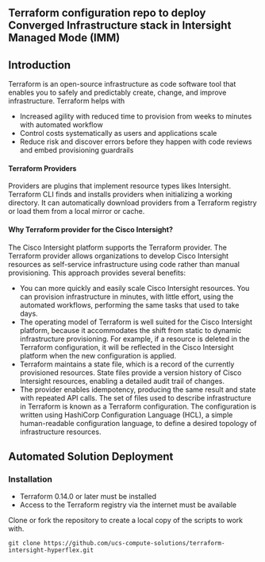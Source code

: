 ## Terraform configuration repo to deploy Converged Infrastructure stack in Intersight Managed Mode (IMM)
## Introduction
Terraform is an open-source infrastructure as code software tool that enables you to safely and predictably create, change, and improve infrastructure.
Terraform helps with 

- Increased agility with reduced time to provision from weeks to minutes with automated workflow
- Control costs systematically as users and applications scale
- Reduce risk and discover errors before they happen with code reviews and embed provisioning guardrails


#### Terraform Providers
Providers are plugins that implement resource types likes Intersight.
Terraform CLI finds and installs providers when initializing a working directory. It can automatically download providers from a Terraform registry or load them from a local mirror or cache.

#### Why Terraform provider for the Cisco Intersight?
The Cisco Intersight platform supports the Terraform provider. The Terraform provider allows organizations to develop Cisco Intersight resources as self-service infrastructure using code rather than manual provisioning.
This approach provides several benefits:

- You can more quickly and easily scale Cisco Intersight resources. You can provision infrastructure in minutes, with little effort, using the automated workflows, performing the same tasks that used to take days.
- The operating model of Terraform is well suited for the Cisco Intersight platform, because it accommodates the shift from static to dynamic infrastructure provisioning. For example, if a resource is deleted in the Terraform configuration, it will be reflected in the Cisco Intersight platform when the new configuration is applied.
- Terraform maintains a state file, which is a record of the currently provisioned resources. State files provide a version history of Cisco Intersight resources, enabling a detailed audit trail of changes.
- The provider enables idempotency, producing the same result and state with repeated API calls.
The set of files used to describe infrastructure in Terraform is known as a Terraform configuration. The configuration is written using HashiCorp Configuration Language (HCL), 	a simple human-readable configuration language, to define a desired topology of infrastructure resources.

## Automated Solution Deployment

### Installation

- Terraform 0.14.0 or later must be installed
- Access to the Terraform registry via the internet must be available

Clone or fork the  repository to create a local copy of the scripts to work with.

```
git clone https://github.com/ucs-compute-solutions/terraform-intersight-hyperflex.git
```

